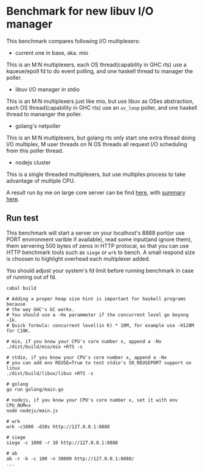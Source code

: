Benchmark for new libuv I/O manager
===============================

This benchmark compares following I/O multiplexers:

+ current one in base, aka. mio     

This is an M:N multiplexers, each OS thread(capability in GHC rts) use a kqueue/epoll fd to do event polling, and one haskell thread to manager the poller.

+ libuv I/O manager in stdio

This is an M:N multiplexers just like mio, but use libuv as OSes abstraction, each OS thread(capability in GHC rts) use an `uv_loop` poller, and one haskell thread to mananger the poller.

+ golang's netpoller

This is an M:N multiplexers, but golang rts only start one extra thread doing I/O multiplex, M user threads on N OS threads all request I/O scheduling from this poller thread.

+ nodejs cluster

This is a single threaded multiplexers, but use multiples process to take advantage of multiple CPU.

A result run by me on large core server can be find [here](https://github.com/haskell-stdio/stdio/blob/master/bench/tcp/result.md), with [summary here](https://github.com/haskell-stdio/stdio/blob/master/bench/tcp/result-summary.pdf).

Run test
--------

This benchmark will start a server on your localhost's 8888 port(or use PORT environment varible if available), read some input(and ignore them), them servering 500 bytes of zeros in HTTP protocal, so that you can use HTTP benchmark tools such as `siege` or `wrk` to bench. A small respond size is choosen to highlight overhead each multiplexer added.

You should adjust your system's fd limit before running benchmark in case of running out of fd.

```
cabal build

# Adding a proper heap size hint is important for haskell programs because
# the way GHC's GC works.
# You should use a -Hx parammeter if the concurrent level go beyong ~1k.
# Quick formula: concurrent level(in K) * 10M, for example use -H128M for C10K.

# mio, if you know your CPU's core number x, append a -Nx
./dist/build/mio/mio +RTS -s

# stdio, if you know your CPU's core number x, append a -Nx
# you can add env REUSE=True to test stdio's SO_REUSEPORT support on linux
./dist/build/libuv/libuv +RTS -s

# golang
go run golang/main.go

# nodejs, if you know your CPU's core number x, set it with env CPU_NUM=x
node nodejs/main.js

# wrk
wrk -c1000 -d10s http://127.0.0.1:8888   

# siege
siege -c 1000 -r 10 http://127.0.0.1:8888 

# ab
ab -r -k -c 100 -n 30000 http://127.0.0.1:8888/
...
```
